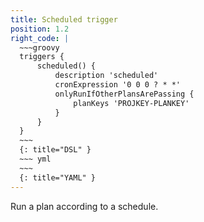 ```yaml
---
title: Scheduled trigger
position: 1.2
right_code: |
  ~~~groovy
  triggers {
      scheduled() {
          description 'scheduled'
          cronExpression '0 0 0 ? * *'
          onlyRunIfOtherPlansArePassing {
              planKeys 'PROJKEY-PLANKEY'
          }
      }
  }
  ~~~
  {: title="DSL" }
  ~~~ yml       
  ~~~
  {: title="YAML" }
---
```

Run a plan according to a schedule.